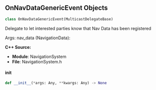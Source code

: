 ## OnNavDataGenericEvent Objects

```python
class OnNavDataGenericEvent(MulticastDelegateBase)
```

Delegate to let interested parties know that Nav Data has been registered

Args:
    nav_data (NavigationData):

**C++ Source:**

- **Module**: NavigationSystem
- **File**: NavigationSystem.h

<a id="unreal.OnNavDataGenericEvent.__init__"></a>

#### __init__

```python
def __init__(*args: Any, **kwargs: Any) -> None
```

<a id="unreal.OnNavigationPathUpdated"></a>
